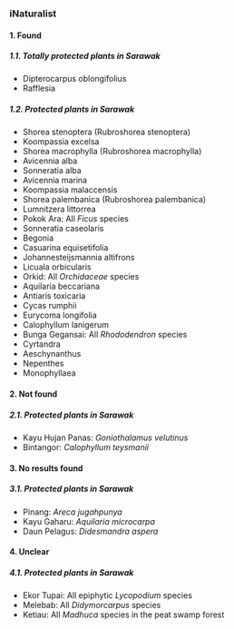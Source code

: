 ### iNaturalist

#### 1. Found

##### 1.1. Totally protected plants in Sarawak
* Dipterocarpus oblongifolius
* Rafflesia

##### 1.2. Protected plants in Sarawak
* Shorea stenoptera (Rubroshorea stenoptera)
* Koompassia excelsa
* Shorea macrophylla (Rubroshorea macrophylla)
* Avicennia alba
* Sonneratia alba
* Avicennia marina
* Koompassia malaccensis
* Shorea palembanica (Rubroshorea palembanica)
* Lumnitzera littorrea
* Pokok Ara: All _Ficus_ species
* Sonneratia caseolaris
* Begonia
* Casuarina equisetifolia
* Johannesteijsmannia altifrons
* Licuala orbicularis
* Orkid: All _Orchidaceae_ species
* Aquilaria beccariana
* Antiaris toxicaria
* Cycas rumphii
* Eurycoma longifolia
* Calophyllum lanigerum
* Bunga Gegansai: All _Rhododendron_ species
* Cyrtandra
* Aeschynanthus
* Nepenthes
* Monophyllaea

#### 2. Not found

##### 2.1. Protected plants in Sarawak
* Kayu Hujan Panas: _Goniothalamus velutinus_
* Bintangor: _Calophyllum teysmanii_

#### 3. No results found

##### 3.1. Protected plants in Sarawak
* Pinang: _Areca jugahpunya_
* Kayu Gaharu: _Aquilaria microcarpa_
* Daun Pelagus: _Didesmandra aspera_

#### 4. Unclear

##### 4.1. Protected plants in Sarawak
* Ekor Tupai: All epiphytic _Lycopodium_ species
* Melebab: All _Didymorcarpus_ species
* Ketiau: All _Madhuca_ species in the peat swamp forest